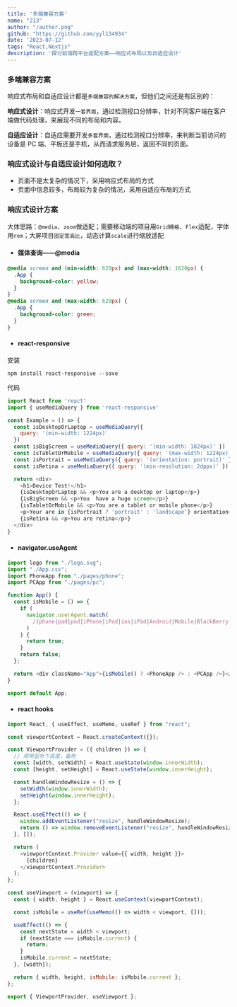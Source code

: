 ```yaml
---
title: '多端兼容方案'
name: "213"
author: "/author.png"
github: "https://github.com/yyl134934"
date: '2023-07-12'
tags: "React,Nextjs"
description: '探讨前端跨平台适配方案——响应式布局以及自适应设计'
---
```

### 多端兼容方案

响应式布局和自适应设计都是`多端兼容的解决方案`，但他们之间还是有区别的：

**响应式设计**：响应式开发`一套界面`，通过检测视口分辨率，针对不同客户端在客户端做代码处理，来展现不同的布局和内容。

**自适应设计**：自适应需要开发`多套界面`，通过检测视口分辨率，来判断当前访问的设备是 PC 端、平板还是手机，从而请求服务层，返回不同的页面。

### 响应式设计与自适应设计如何选取？

*   页面不是太复杂的情况下，采用响应式布局的方式
*   页面中信息较多，布局较为复杂的情况，采用自适应布局的方式

### 响应式设计方案

大体思路：`@media`、`zoom`做适配；需要移动端的项目用`Grid栅格`、`Flex`适配，字体用`rem`；大屏项目`固定宽高比`，动态计算`scale`进行缩放适配

*
    #### 媒体查询——@media

```css
@media screen and (min-width: 620px) and (max-width: 1620px) {
  .App {
    background-color: yellow;
  }
}
@media screen and (max-width: 620px) {
  .App {
    background-color: green;
  }
}
```

*
    #### react-responsive

安装

    npm install react-responsive --save

代码

```javascript
import React from 'react'
import { useMediaQuery } from 'react-responsive'

const Example = () => {
  const isDesktopOrLaptop = useMediaQuery({
    query: '(min-width: 1224px)'
  })
  const isBigScreen = useMediaQuery({ query: '(min-width: 1824px)' })
  const isTabletOrMobile = useMediaQuery({ query: '(max-width: 1224px)' })
  const isPortrait = useMediaQuery({ query: '(orientation: portrait)' })
  const isRetina = useMediaQuery({ query: '(min-resolution: 2dppx)' })

  return <div>
    <h1>Device Test!</h1>
    {isDesktopOrLaptop && <p>You are a desktop or laptop</p>}
    {isBigScreen && <p>You  have a huge screen</p>}
    {isTabletOrMobile && <p>You are a tablet or mobile phone</p>}
    <p>Your are in {isPortrait ? 'portrait' : 'landscape'} orientation</p>
    {isRetina && <p>You are retina</p>}
  </div>
}
```

*
    #### navigator.useAgent

```javascript
import logo from "./logo.svg";
import "./App.css";
import PhoneApp from "./pages/phone";
import PCApp from "./pages/pc";

function App() {
  const isMobile = () => {
    if (
      navigator.userAgent.match(
        /(phone|pad|pod|iPhone|iPod|ios|iPad|Android|Mobile|BlackBerry|IEMobile|MQQBrowser|JUC|Fennec|wOSBrowser|BrowserNG|WebOS|Symbian|Windows Phone)/i
      )
    ) {
      return true;
    }
    return false;
  };

  return <div className="App">{isMobile() ? <PhoneApp /> : <PCApp />}</div>;
}

export default App;
```

*
    #### react hooks

```javascript
import React, { useEffect, useMemo, useRef } from "react";

const viewportContext = React.createContext({});

const ViewportProvider = ({ children }) => {
  // 顺带监听下高度，备用
  const [width, setWidth] = React.useState(window.innerWidth);
  const [height, setHeight] = React.useState(window.innerHeight);

  const handleWindowResize = () => {
    setWidth(window.innerWidth);
    setHeight(window.innerHeight);
  };

  React.useEffect(() => {
    window.addEventListener("resize", handleWindowResize);
    return () => window.removeEventListener("resize", handleWindowResize);
  }, []);

  return (
    <viewportContext.Provider value={{ width, height }}>
      {children}
    </viewportContext.Provider>
  );
};

const useViewport = (viewport) => {
  const { width, height } = React.useContext(viewportContext);

  const isMobile = useRef(useMemo(() => width < viewport, []));

  useEffect(() => {
    const nextState = width < viewport;
    if (nextState === isMobile.current) {
      return;
    }
    isMobile.current = nextState;
  }, [width]);

  return { width, height, isMobile: isMobile.current };
};

export { ViewportProvider, useViewport };

```

